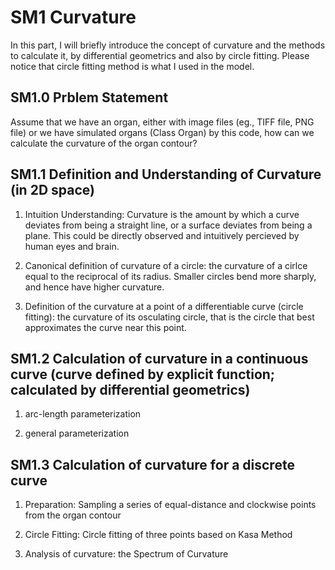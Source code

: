 # SM1 Curvature 

In this part, I will briefly introduce the concept of curvature and the methods to calculate it, by differential geometrics and also by circle fitting. Please notice that circle fitting method is what I used in the model. 

## SM1.0 Prblem Statement

Assume that we have an organ, either with image files (eg., TIFF file, PNG file) or we have simulated organs (Class Organ) by this code, how can we calculate the curvature of the organ contour?

## SM1.1 Definition and Understanding of Curvature (in 2D space)
1. Intuition Understanding: Curvature is the amount by which a curve deviates from being a straight line, or a surface deviates from being a plane. This could be directly observed and intuitively percieved by human eyes and brain. 


2. Canonical definition of curvature of a circle: the curvature of a cirlce equal to the reciprocal of its radius. Smaller circles bend more sharply, and hence have higher curvature. 

3. Definition of the curvature at a point of a differentiable curve (circle fitting): the curvature of its osculating circle, that is the circle that best approximates the curve near this point. 

## SM1.2 Calculation of curvature in a continuous curve (curve defined by explicit function; calculated by differential geometrics)
1. arc-length parameterization

2. general parameterization

## SM1.3 Calculation of curvature for a discrete curve
1. Preparation: Sampling a series of equal-distance and clockwise points from the organ contour 

2. Circle Fitting: Circle fitting of three points based on Kasa Method

3. Analysis of curvature: the Spectrum of Curvature